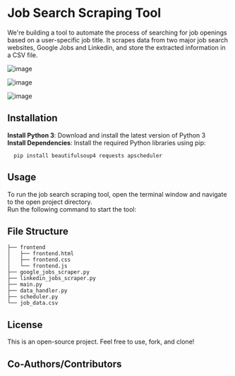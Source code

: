 # Job Search Scraping Tool

We're building a tool to automate the process of searching for job openings based on a user-specific job title. It scrapes data from two major job search websites, Google Jobs and Linkedin, and store the extracted information in a CSV file.

![image](https://github.com/atenbensel/Job-Search-Scraping/assets/89222426/6586a7e0-d141-4dbd-80f9-b0070af6cd13)

![image](https://github.com/atenbensel/Job-Search-Scraping/assets/89222426/06ab667d-9c1e-42fa-b35a-33dfd6481427)

![image](https://github.com/atenbensel/Job-Search-Scraping/assets/89222426/52192623-1130-4c7f-8456-80f9e562d1b9)


## Installation

**Install Python 3**: Download and install the latest version of Python 3 <br>
**Install Dependencies**: Install the required Python libraries using pip:<br>
```
  pip install beautifulsoup4 requests apscheduler
```

## Usage

To run the job search scraping tool, open the terminal window and navigate to the open project directory. <br>
Run the following command to start the tool: <br>


## File Structure

```
├── frontend
│   ├── frontend.html
│   ├── frontend.css
│   └── frontend.js
├── google_jobs_scraper.py
├── linkedin_jobs_scraper.py
├── main.py
├── data_handler.py
├── scheduler.py
└── job_data.csv
```

## License

This is an open-source project. Feel free to use, fork, and clone!

## Co-Authors/Contributors


